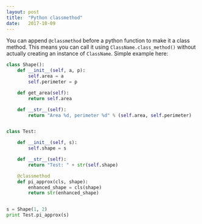 ```yaml
---
layout: post
title:  "Python classmethod"
date:   2017-10-09
---
```


You can append `@classmethod` before a python function
to make it a class method.
This means you can call it using `ClassName.class_method()`
without actually creating an instance of `ClassName`.
Simple example here:

```py
class Shape():
	def __init__(self, a, p):
		self.area = a
		self.perimeter = p

	def get_area(self):
		return self.area

	def __str__(self):
		return "Area %d, perimeter %d" % (self.area, self.perimeter)


class Test:

	def __init__(self, s):
		self.shape = s

	def __str__(self):
		return "Test: " + str(self.shape)

	@classmethod
	def pi_approx(cls, shape):
		enhanced_shape = cls(shape)
		return str(enhanced_shape)


s = Shape(1, 2)
print Test.pi_approx(s)
```
